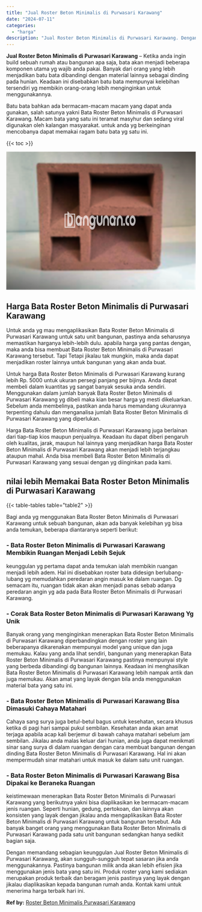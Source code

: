 ```yaml
---
title: "Jual Roster Beton Minimalis di Purwasari Karawang"
date: "2024-07-11"
categories: 
  - "harga"
description: "Jual Roster Beton Minimalis di Purwasari Karawang. Dengan memandang sebagian keunggulan Jual Roster Beton Minimalis di Purwasari Karawang, akan sungguh-sungg..."
---
```


**Jual Roster Beton Minimalis di Purwasari Karawang** – Ketika anda ingin build sebuah rumah atau bangunan apa saja, bata akan menjadi beberapa komponen utama yg wajib anda pakai. Banyak dari orang yang lebih menjadikan batu bata dibandingi dengan material lainnya sebagai dinding pada hunian. Keadaan ini disebabkan batu bata mempunyai kelebihan tersendiri yg membikin orang-orang lebih menginginkan untuk menggunakannya.

Batu bata bahkan ada bermacam-macam macam yang dapat anda gunakan, salah satunya yakni Bata Roster Beton Minimalis di Purwasari Karawang. Macam bata yang satu ini teramat masyhur dan sedang viral digunakan oleh kalangan masyarakat. untuk anda yg berkeinginan mencobanya dapat memakai ragam batu bata yg satu ini.

{{< toc >}}

![Jual Roster Beton Minimalis di Purwasari Karawang](/images/bata-roster-minimalis-11.png)

## Harga Bata Roster Beton Minimalis di Purwasari Karawang

Untuk anda yg mau mengaplikasikan Bata Roster Beton Minimalis di Purwasari Karawang untuk satu unit bangunan, pastinya anda seharusnya memastikan harganya lebih-lebih dulu. apabila harga yang pantas dengan, maka anda bisa membuat Bata Roster Beton Minimalis di Purwasari Karawang tersebut. Tapi Tetapi jikalau tak mungkin, maka anda dapat menjadikan roster lainnya untuk bangunan yang akan anda buat.

Untuk harga Bata Roster Beton Minimalis di Purwasari Karawang kurang lebih Rp. 5000 untuk ukuran persegi panjang per bijinya. Anda dapat membeli dalam kuantitas yg sangat banyak sesuka anda sendiri. Menggunakan dalam jumlah banyak Bata Roster Beton Minimalis di Purwasari Karawang yg dibeli maka kian besar harga yg mesti dikeluarkan. Sebelum anda membelinya, pastikan anda harus memandang ukurannya terpenting dahulu dan menganalisa jumlah Bata Roster Beton Minimalis di Purwasari Karawang yang diperlukan.

Harga Bata Roster Beton Minimalis di Purwasari Karawang juga berlainan dari tiap-tiap kios maupun penjualnya. Keadaan itu dapat diberi pengaruh oleh kualitas, jarak, maupun hal lainnya yang menjadikan harga Bata Roster Beton Minimalis di Purwasari Karawang akan menjadi lebih terjangkau ataupun mahal. Anda bisa membeli Bata Roster Beton Minimalis di Purwasari Karawang yang sesuai dengan yg diinginkan pada kami.

## nilai lebih Memakai Bata Roster Beton Minimalis di Purwasari Karawang

{{< table-tables table="table2" >}}

Bagi anda yg menggunakan Bata Roster Beton Minimalis di Purwasari Karawang untuk sebuah bangunan, akan ada banyak kelebihan yg bisa anda temukan, beberapa diantaranya seperti berikut:

### \- Bata Roster Beton Minimalis di Purwasari Karawang Membikin Ruangan Menjadi Lebih Sejuk

keunggulan yg pertama dapat anda temukan ialah membikin ruangan menjadi lebih adem. Hal ini disebabkan roster bata didesign berlubang-lubang yg memudahkan peredaran angin masuk ke dalam ruangan. Dg semacam itu, ruangan tidak akan akan menjadi panas sebab adanya peredaran angin yg ada pada Bata Roster Beton Minimalis di Purwasari Karawang.

### \- Corak Bata Roster Beton Minimalis di Purwasari Karawang Yg Unik

Banyak orang yang menginginkan menerapkan Bata Roster Beton Minimalis di Purwasari Karawang diperbandingkan dengan roster yang lain beberapanya dikarenakan mempunyai model yang unique dan juga memukau. Kalau yang anda lihat sendiri, bangunan yang menerapkan Bata Roster Beton Minimalis di Purwasari Karawang pastinya mempunyai style yang berbeda dibandingi dg bangunan lainnya. Keadaan ini menghasilkan Bata Roster Beton Minimalis di Purwasari Karawang lebih nampak antik dan juga memukau. Akan amat yang layak dengan bila anda menggunakan material bata yang satu ini.

### \- Bata Roster Beton Minimalis di Purwasari Karawang Bisa Dimasuki Cahaya Matahari

Cahaya sang surya juga betul-betul bagus untuk kesehatan, secara khusus ketika di pagi hari sampai pukul sembilan. Kesehatan anda akan amat terjaga apabila acap kali berjemur di bawah cahaya matahari sebelum jam sembilan. Jikalau anda malas keluar dari hunian, anda juga dapat menikmati sinar sang surya di dalam ruangan dengan cara membuat bangunan dengan dinding Bata Roster Beton Minimalis di Purwasari Karawang. Hal ini akan mempermudah sinar matahari untuk masuk ke dalam satu unit ruangan.

### \- Bata Roster Beton Minimalis di Purwasari Karawang Bisa Dipakai ke Beraneka Ruangan

keistimewaan menerapkan Bata Roster Beton Minimalis di Purwasari Karawang yang berikutnya yakni bisa diaplikasikan ke bermacam-macam jenis ruangan. Seperti hunian, gedung, pertokoan, dan lainnya akan konsisten yang layak dengan jikalau anda mengaplikasikan Bata Roster Beton Minimalis di Purwasari Karawang untuk bangunan tersebut. Ada banyak banget orang yang menggunakan Bata Roster Beton Minimalis di Purwasari Karawang pada satu unit bangunan sedangkan hanya sedikit bagian saja.

Dengan memandang sebagian keunggulan Jual Roster Beton Minimalis di Purwasari Karawang, akan sungguh-sungguh tepat sasaran jika anda menggunakannya. Pastinya bangunan milik anda akan lebih efisien jika menggunakan jenis bata yang satu ini. Produk roster yang kami sediakan merupakan produk terbaik dan beragam jenis pastinya yang layak dengan jikalau diaplikasikan kepada bangunan rumah anda. Kontak kami untuk menerima harga terbaik hari ini.

**Ref by:** [Roster Beton Minimalis Purwasari Karawang](https://id.wikipedia.org/wiki/Roster)
